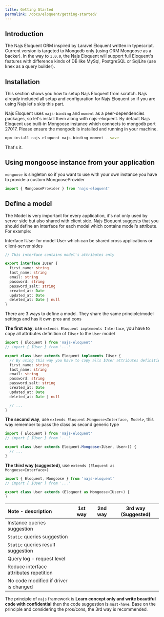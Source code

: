 ```yaml
---
title: Getting Started
permalink: /docs/eloquent/getting-started/
---
```


## Introduction

The Najs Eloquent ORM inspired by Laravel Eloquent written in typescript. Current version is targeted to Mongodb only 
(using ORM Mongoose as a backer). In the way to `1.0.0`, the Najs Eloquent will support full Eloquent's features with
difference kinds of DB like MySql, PostgreSQL or SqlLite (use knex as a query builder).

## Installation

This section shows you how to setup Najs Eloquent from scratch. Najs already included all setup and 
configuration for Najs Eloquent so if you are using Najs let's skip this part.

Najs Eloquent uses `najs-binding` and `moment` as a peer-dependencies packages, so let's install them along with
najs-eloquent. By default Najs Eloquent use built-in Mongoose instance which connects to mongodb port 27017. Please 
ensure the mongodb is installed and running in your machine. 


```bash
npm install najs-eloquent najs-binding moment --save
```

That's it.

## Using mongoose instance from your application

`mongoose` is singleton so if you want to use with your own instance you have to provide a custom MongooseProvider

```typescript
import { MongooseProvider } from 'najs-eloquent'


```

## Define a model

The Model is very important for every application, it's not only used by server side but also shared with client side.
Najs  Eloquent suggests that you should define an interface for each model which contains model's attribute. For example:

Interface IUser for model User which can be shared cross applications or client-server sides

```typescript
// This interface contains model's attributes only

export interface IUser {
  first_name: string
  last_name: string
  email: string
  password: string
  password_salt: string
  created_at: Date
  updated_at: Date
  deleted_at: Date | null
}
```

There are 3 ways to define a model. They share the same principle/model settings and has it own pros and cons

**The first way**, use `extends Eloquent implements Interface`, you have to copy all attributes definition of `IUser` to
the `User` model

```typescript
import { Eloquent } from 'najs-eloquent'
// import { IUser } from '...'

export class User extends Eloquent implements IUser {
  // By using this way you have to copy alls IUser attributes definition into here
  first_name: string
  last_name: string
  email: string
  password: string
  password_salt: string
  created_at: Date
  updated_at: Date
  deleted_at: Date | null

  // ...
}
```

**The second way**, use `extends Eloquent.Mongoose<Interface, Model>`, this way remember to pass the class as second
generic type

```typescript
import { Eloquent } from 'najs-eloquent'
// import { IUser } from '...'

export class User extends Eloquent.Mongoose<IUser, User>() {
  // ...
}
```

**The third way (suggested)**, use `extends (Eloquent as Mongoose<Interface>)`

```typescript
import { Eloquent, Mongoose } from 'najs-eloquent'
// import { IUser } from '...'

export class User extends (Eloquent as Mongoose<IUser>) {
}
```

| Note - description                     | 1st way | 2nd way | 3rd way (Suggested) |
| :--------------------------------------| :-----: | :-----: | :-----------------: |
| Instance queries suggestion            | <i class="fa fa-check text-success"></i> | <i class="fa fa-check text-success"></i> | <i class="fa fa-check text-success"></i> |
| `Static` queries suggestion            |   | <i class="fa fa-check text-success"></i> |   |
| `Static` queries result suggestion     |   | <i class="fa fa-check text-success"></i> |   |
| Query log - request level              | <i class="fa fa-check text-success"></i> |   | <i class="fa fa-check text-success"></i> |
| Reduce interface attributes repetition |   | <i class="fa fa-check text-success"></i> | <i class="fa fa-check text-success"></i> |
| No code modified if driver is changed  | <i class="fa fa-check text-success"></i> |   |   |

The principle of `najs` framework is **Learn concept only and write beautiful code with confidential** then the code suggestion is `must-have`. Base on the principle and considering the pros/cons, the 3rd way is recommended.